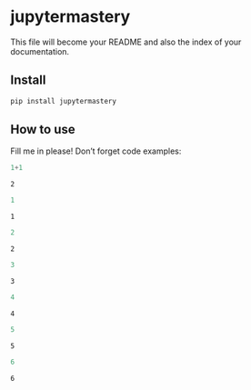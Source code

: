 # jupytermastery

<!-- WARNING: THIS FILE WAS AUTOGENERATED! DO NOT EDIT! -->

This file will become your README and also the index of your
documentation.

## Install

``` sh
pip install jupytermastery
```

## How to use

Fill me in please! Don’t forget code examples:

``` python
1+1
```

    2

``` python
1
```

    1

``` python
2
```

    2

``` python
3
```

    3

``` python
4
```

    4

``` python
5
```

    5

``` python
6
```

    6
